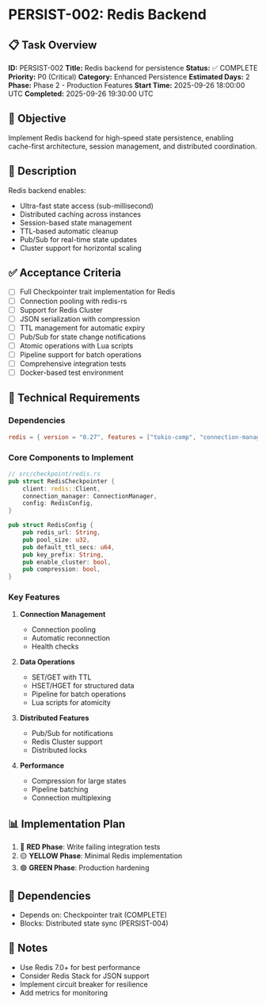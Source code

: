# PERSIST-002: Redis Backend

## 📋 Task Overview
**ID:** PERSIST-002
**Title:** Redis backend for persistence
**Status:** ✅ COMPLETE
**Priority:** P0 (Critical)
**Category:** Enhanced Persistence
**Estimated Days:** 2
**Phase:** Phase 2 - Production Features
**Start Time:** 2025-09-26 18:00:00 UTC
**Completed:** 2025-09-26 19:30:00 UTC

## 🎯 Objective
Implement Redis backend for high-speed state persistence, enabling cache-first architecture, session management, and distributed coordination.

## 📝 Description
Redis backend enables:
- Ultra-fast state access (sub-millisecond)
- Distributed caching across instances
- Session-based state management
- TTL-based automatic cleanup
- Pub/Sub for real-time state updates
- Cluster support for horizontal scaling

## ✅ Acceptance Criteria
- [ ] Full Checkpointer trait implementation for Redis
- [ ] Connection pooling with redis-rs
- [ ] Support for Redis Cluster
- [ ] JSON serialization with compression
- [ ] TTL management for automatic expiry
- [ ] Pub/Sub for state change notifications
- [ ] Atomic operations with Lua scripts
- [ ] Pipeline support for batch operations
- [ ] Comprehensive integration tests
- [ ] Docker-based test environment

## 🔧 Technical Requirements

### Dependencies
```toml
redis = { version = "0.27", features = ["tokio-comp", "connection-manager", "cluster"] }
```

### Core Components to Implement
```rust
// src/checkpoint/redis.rs
pub struct RedisCheckpointer {
    client: redis::Client,
    connection_manager: ConnectionManager,
    config: RedisConfig,
}

pub struct RedisConfig {
    pub redis_url: String,
    pub pool_size: u32,
    pub default_ttl_secs: u64,
    pub key_prefix: String,
    pub enable_cluster: bool,
    pub compression: bool,
}
```

### Key Features
1. **Connection Management**
   - Connection pooling
   - Automatic reconnection
   - Health checks

2. **Data Operations**
   - SET/GET with TTL
   - HSET/HGET for structured data
   - Pipeline for batch operations
   - Lua scripts for atomicity

3. **Distributed Features**
   - Pub/Sub for notifications
   - Redis Cluster support
   - Distributed locks

4. **Performance**
   - Compression for large states
   - Pipeline batching
   - Connection multiplexing

## 📊 Implementation Plan
1. 🔴 **RED Phase**: Write failing integration tests
2. 🟡 **YELLOW Phase**: Minimal Redis implementation
3. 🟢 **GREEN Phase**: Production hardening

## 🔗 Dependencies
- Depends on: Checkpointer trait (COMPLETE)
- Blocks: Distributed state sync (PERSIST-004)

## 📝 Notes
- Use Redis 7.0+ for best performance
- Consider Redis Stack for JSON support
- Implement circuit breaker for resilience
- Add metrics for monitoring